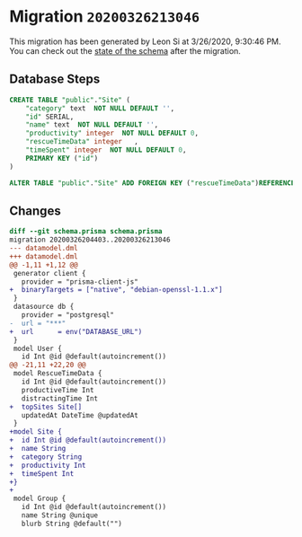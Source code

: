 # Migration `20200326213046`

This migration has been generated by Leon Si at 3/26/2020, 9:30:46 PM.
You can check out the [state of the schema](./schema.prisma) after the migration.

## Database Steps

```sql
CREATE TABLE "public"."Site" (
    "category" text  NOT NULL DEFAULT '',
    "id" SERIAL,
    "name" text  NOT NULL DEFAULT '',
    "productivity" integer  NOT NULL DEFAULT 0,
    "rescueTimeData" integer   ,
    "timeSpent" integer  NOT NULL DEFAULT 0,
    PRIMARY KEY ("id")
) 

ALTER TABLE "public"."Site" ADD FOREIGN KEY ("rescueTimeData")REFERENCES "public"."RescueTimeData"("id") ON DELETE SET NULL  ON UPDATE CASCADE
```

## Changes

```diff
diff --git schema.prisma schema.prisma
migration 20200326204403..20200326213046
--- datamodel.dml
+++ datamodel.dml
@@ -1,11 +1,12 @@
 generator client {
   provider = "prisma-client-js"
+  binaryTargets = ["native", "debian-openssl-1.1.x"]
 }
 datasource db {
   provider = "postgresql"
-  url = "***"
+  url      = env("DATABASE_URL")
 }
 model User {
   id Int @id @default(autoincrement())
@@ -21,11 +22,20 @@
 model RescueTimeData {
   id Int @id @default(autoincrement())
   productiveTime Int
   distractingTime Int
+  topSites Site[]
   updatedAt DateTime @updatedAt
 }
+model Site {
+  id Int @id @default(autoincrement())
+  name String
+  category String
+  productivity Int
+  timeSpent Int
+}
+
 model Group {
   id Int @id @default(autoincrement())
   name String @unique
   blurb String @default("")
```


